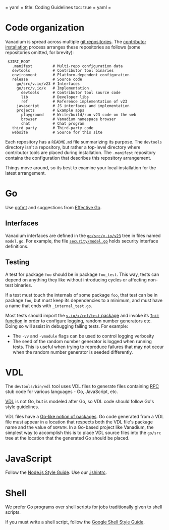 = yaml =
title: Coding Guidelines
toc: true
= yaml =

# Code organization

Vanadium is spread across multiple [git repositories]. The [contributor
installation] process arranges these repositories as follows (some repositories
omitted, for brevity):

```
 $JIRI_ROOT
   .manifest         # Multi-repo configuration data
   devtools          # Contributor tool binaries
   environment       # Platform-dependent configuration
   release           # Source code
     go/src/v.io/v23 # Interfaces
     go/src/v.io/x   # Implementation
       devtools      # Contributor tool source code
       lib           # Developer libs
       ref           # Reference implementation of v23
     javascript      # JS interfaces and implementation
     projects        # Example apps
       playground    # Write/build/run v23 code on the web
       browser       # Vanadium namespace browser
       chat          # Chat program
   third_party       # Third-party code
   website           # Source for this site
```

Each repository has a `README.md` file summarizing its purpose. The `devtools`
directory isn't a repository, but rather a top-level directory where contributor
tools are placed during installation. The `.manifest` repository contains the
configuration that describes this repository arrangement.

Things move around, so its best to examine your local installation for the
latest arrangement.

<!--
TODO:
- Suggestions for how to name things (hyphens vs. underscores).
- Using optional arguments: variadic functions / varargs vs. Options structs.
-->

# Go

Use [gofmt] and suggestions from [Effective Go].

## Interfaces

Vanadium interfaces are defined in the [`go/src/v.io/v23`][v23 code]
tree in files named `model.go`.  For example, the file
[`security/model.go`][security model] holds security interface
definitions.

## Testing

A test for package `foo` should be in package `foo_test`. This way, tests can
depend on anything they like without introducing cycles or affecting non-test
binaries.

If a test must touch the internals of some package `foo`, that test can be in
package `foo`, but must keep its dependencies to a minimum, and must have a name
that ends with `_internal_test.go`.

Most tests should import the [`v.io/x/ref/test` package][test package]
and invoke its [`Init` function][test init] in order to configure
logging, random number generators etc. Doing so will assist in
debugging failing tests. For example:

  * The `-vv` and `-vmodule` flags can be used to control logging verbosity
  * The seed of the random number generator is logged when running tests. This
    is useful when trying to reproduce failures that may not occur when the
    random number generator is seeded differently.

<!-- TODO: Explain modules, expect, timekeeper? -->

<!-- TODO: Describe dependency management (apis vs. impls, what can depend on
what). -->

# VDL

The `devtools/bin/vdl` tool uses VDL files to generate files
containing [RPC] stub code for various languages - Go, JavaScript,
etc.

[VDL] is not Go, but is modeled after Go, so VDL code should follow
Go's style guidelines.

VDL files have a [Go-like notion of packages][packages].  Go code
generated from a VDL file must appear in a location that respects both
the VDL file's package name and the value of `GOPATH`.  In a Go-based
project like Vanadium, the simplest way to accomplish this is to place
VDL source files into the `go/src` tree at the location that the
generated Go should be placed.

# JavaScript

Follow the [Node.js Style Guide]. Use our [.jshintrc].

<!-- TODO: Documentation generation (jsdoc). -->

# Shell

We prefer Go programs over shell scripts for jobs traditionally given
to shell scripts.

If you must write a shell script, follow the
[Google Shell Style Guide].

[.jshintrc]: https://github.com/vanadium/js/blob/master/.jshintrc
[Effective Go]: http://golang.org/doc/effective_go.html
[Google Shell Style Guide]: https://google-styleguide.googlecode.com/svn/trunk/shell.xml
[Node.js Style Guide]: https://github.com/felixge/node-style-guide
[RPC]: ../glossary.html#remote-procedure-call-rpc-
[VDL]: ../glossary.html#vandium-definition-language-vdl-
[brad talk]: http://talks.golang.org/2014/gocon-tokyo.slide#36
[contributor installation]: contributing.html#repositories
[git repositories]: https://github.com/vanadium
[gofmt]: https://golang.org/cmd/gofmt/
[packages]: https://golang.org/doc/code.html#PackagePaths
[v23 code]: https://github.com/vanadium/go.v23
[security model]: https://github.com/vanadium/go.v23/blob/master/security/model.go
[test package]: https://github.com/vanadium/go.ref/tree/master/test
[test init]: https://github.com/vanadium/go.ref/blob/master/test/init.go
